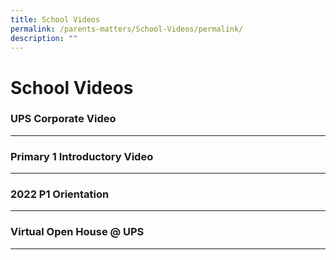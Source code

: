 ```yaml
---
title: School Videos
permalink: /parents-matters/School-Videos/permalink/
description: ""
---
```


School Videos
=============

### UPS Corporate Video
-------------------

### Primary 1 Introductory Video
----------------------------

### 2022 P1 Orientation
-------------------

### Virtual Open House @ UPS
------------------------